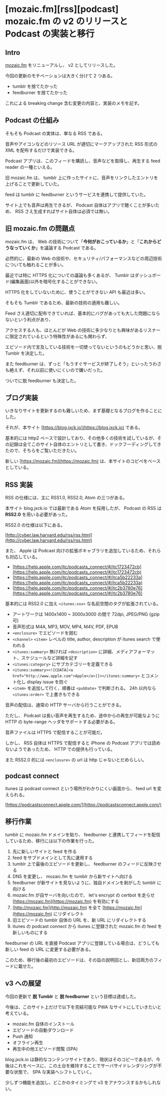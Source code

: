 # [mozaic.fm][rss][podcast] mozaic.fm の v2 のリリースと Podcast の実装と移行

## Intro

[mozaic.fm](https://mozaic.fm) をリニューアルし、 v2 としてリリースした。

今回の更新のモチベーションは大きく分けて 2 つある。

- tumblr を捨てたかった
- feedburner を捨てたかった

これによる breaking change 含む変更の内容と、実装のメモを記す。


## Podcast の仕組み

そもそも Podcast の実体は、単なる RSS である。

音声やアイコンなどのリソース URL が適切にマークアップされた RSS 形式の XML を配布するだけで実装できる。

Podcast アプリは、このフィードを購読し、音声などを取得し、再生する feed reader の一種といえる。

旧 mozaic.fm は、 tumblr 上に作ったサイトに、音声をリンクしたエントリを上げることで更新していた。

feed は tumblr に feedburner というサービスを連携して提供していた。

サイト上でも音声は再生できるが、 Podcast 自体はアプリで聴くことが多いため、 RSS さえ生成すればサイト自体は必須では無い。


## 旧 mozaic.fm の問題点

mozaic.fm は、  Web の技術について「**今何がおこっているか**」と「**これからどうなっていくか**」を議論する Podcast である。

必然的に、最新の Web の技術や、セキュリティ/パフォーマンスなどの周辺技術についても触れることが多い。

最近では特に HTTPS 化についての議論も多くあるが、 Tumblr はダッシュボード(編集画面)以外を暗号化することができない。

HTTPS 化をしていないために、使うことができない API も最近は多い。

そもそも Tumblr であるため、最新の技術の適用も難しい。

Feed さえ適切に配布できていれば、基本的にバグがあっても大した問題にならないという利点があり、

アクセスする人も、ほとんどが Web の技術に多少なりとも興味があるリスナーに限定されているという特殊性があるにも関わらず、

エピソード内で言及している技術を一切使ってないというのもどうかと思い、脱 Tumblr を決定した。

また feedburner は、ずっと「もうすぐサービスが終了しそう」といったうわさも絶えず、それ以前に使いにくいので嫌いだった。

ついでに脱 feedburner も決定した。


## ブログ実装

いきなりサイトを更新するのも難しいため、まず基礎となるブログを作ることにした。

それが、本サイト [https://blog.jxck.io](https://blog.jxck.io) である。

基本的には http2 ベースで設計しており、その他多くの技術を試しているが、その記録は全てこのサイト自体のエントリとして書き、ドックフーディングしてきたので、そちらをご覧いただきたい。

新しい [https://mozaic.fm](https://mozaic.fm) は、本サイトのコピペをベースとしている。


## RSS 実装

RSS の仕様には、主に RSS1.0, RSS2.0, Atom の三つがある。

本サイト blog.jxck.io では最新である Atom を採用したが、 Podcast の RSS は **RSS2.0** を用いる必要があった。

RSS2.0 の仕様は以下にある。

[http://cyber.law.harvard.edu/rss/rss.html](http://cyber.law.harvard.edu/rss/rss.html)

また、 Apple は Podcast 向けの拡張ボキャブラリを追加しているため、それらも対応している。

- [https://help.apple.com/itc/podcasts_connect/#/itc1723472cb](https://help.apple.com/itc/podcasts_connect/#/itc1723472cb)
- [https://help.apple.com/itc/podcasts_connect/#/itca5b22233a](https://help.apple.com/itc/podcasts_connect/#/itca5b22233a)
- [https://help.apple.com/itc/podcasts_connect/#/itc2b3780e76](https://help.apple.com/itc/podcasts_connect/#/itc2b3780e76)

基本的には RSS2.0 に加え `<itunes:xxx>` な名前空間のタグが拡張されている。

- アートワークは 1400x1400 ~ 3000x3000 の間で 72dpi, JPEG/PNG (gzip 可)
- 音声形式は M4A, MP3, MOV, MP4, M4V, PDF, EPUB
- `<enclosure>` でエピソードを囲む
- `<channel>` `<item>` レベルの title, author, description が itunes search で使われる
- `<itunes:summary>` 無ければ `<description>` に詳細、メディアフォーマット、スケジュールなど詳細を記す
- `<itunes:category>` にサブカテゴリーを定義できる
- `<itunes:summary><![CDATA[<a href="http://www.apple.com">Apple</a>]]></itunes:summary>` とコメント化し display issue を防ぐ
- `<item>` を追加して行く、順番は `<pubDate>` で判断される。 24h 以内なら `<itunes:order>` で上書きもできる

音声の配信は、通常の HTTP サーバから行うことができる。

ただし、 Podcast は長い音声を再生するため、途中からの再生が可能なように HTTP の byte-range ヘッダをサポートする必要がある。

音声ファイルは HTTPS で配信することが可能だ。

しかし、 RSS 自体は HTTPS で配信すると iPhone の Podcast アプリでは読めないようであったため、 HTTP での提供も行っている。

また RSS2.0 的には `<enclosure>` の url は http じゃないとだめらしい。


## podcast connect

itunes は podcast connect という場所がわかりにくい画面から、 feed url を変えられる。

[https://podcastsconnect.apple.com/](https://podcastsconnect.apple.com/)


## 移行作業

tumblr に mozaic.fm ドメインを貼り、 feedburner と連携してフィードを配信しているため、移行には以下の作業を行った。

1. 先に新しいサイトと feed を作る
1. feed をサブドメインとして先に運用する
1. tumblr 上で最後のエピソードを更新し、 feedburner のフィードに反映させる
1. DNS を変更し、 mozaic.fm を tumblr から新サイトへ向ける
1. feedburner が新サイトを見ないように、独自ドメインを剥がした tumblr に向ける
1. mozaic.fm が自サーバを向いたので、 let's encrypt の certbot を走らせ [https://mozaic.fm](https://mozaic.fm) を有効にする
1. [http://mozaic.fm](http://mozaic.fm) を全て [https://mozaic.fm](https://mozaic.fm) にリダイレクト
1. 旧エピソードの tumblr 自体の URL を、新 URL にリダイレクトする
1. itunes の podcast connect から itunes に登録された mozaic.fm の feed を新しいものにする

feedburner の URL を直接 Podcast アプリに登録している場合は、どうしても新しい feed の URL に変更する必要がある。

このため、移行後の最初のエピソードは、その旨の説明回とし、新旧両方のフィードに載せた。


## v3 への展望

今回の更新で **脱 Tumblr** と **脱 feedburner** という目標は達成した。

今後は、このサイト上だけで以下を完結可能な PWA なサイトにしていきたいと考えている。

- mozaic.fm 自体のインストール
- エピソードの自動ダウンロード
- Push 通知
- オフライン再生
- 再生中の他エピソード閲覧 (SPA)

blog.jxck.io は静的なコンテンツサイトであり、現状はそのコピーであるが、今後はこれをベースに、この土台を維持することでサーバサイドレンダリングが不要な状態で、 SPA な実装へシフトしていく。

少しずつ機能を追加し、どこかのタイミングで v3 をアナウンスするかもしれない。
